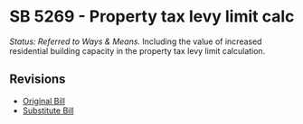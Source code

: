 # SB 5269 - Property tax levy limit calc
*Status: Referred to Ways & Means.*
Including the value of increased residential building capacity in the property tax levy limit calculation. 

## Revisions
* [Original Bill](1/)
* [Substitute Bill](S/)